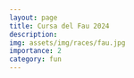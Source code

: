 ```yaml
---
layout: page
title: Cursa del Fau 2024
description: 
img: assets/img/races/fau.jpg
importance: 2
category: fun
---
```

